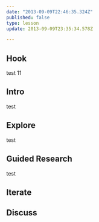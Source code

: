 ```yaml
---
date: "2013-09-09T22:46:35.324Z"
published: false
type: lesson
update: 2013-09-09T23:35:34.578Z

---
```


## Hook
test 11<!-- -->
## Intro
test<!-- -->
## Explore
test<!-- -->
## Guided Research
test<!-- -->
## Iterate
<!-- -->
## Discuss
